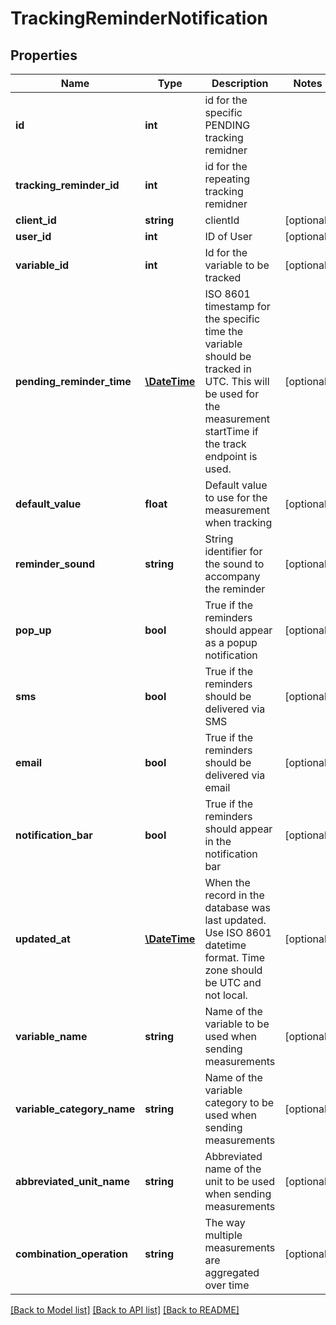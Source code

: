 # TrackingReminderNotification

## Properties
Name | Type | Description | Notes
------------ | ------------- | ------------- | -------------
**id** | **int** | id for the specific PENDING tracking remidner | 
**tracking_reminder_id** | **int** | id for the repeating tracking remidner | 
**client_id** | **string** | clientId | [optional] 
**user_id** | **int** | ID of User | [optional] 
**variable_id** | **int** | Id for the variable to be tracked | [optional] 
**pending_reminder_time** | [**\DateTime**](\DateTime.md) | ISO 8601 timestamp for the specific time the variable should be tracked in UTC.  This will be used for the measurement startTime if the track endpoint is used. | [optional] 
**default_value** | **float** | Default value to use for the measurement when tracking | [optional] 
**reminder_sound** | **string** | String identifier for the sound to accompany the reminder | [optional] 
**pop_up** | **bool** | True if the reminders should appear as a popup notification | [optional] 
**sms** | **bool** | True if the reminders should be delivered via SMS | [optional] 
**email** | **bool** | True if the reminders should be delivered via email | [optional] 
**notification_bar** | **bool** | True if the reminders should appear in the notification bar | [optional] 
**updated_at** | [**\DateTime**](\DateTime.md) | When the record in the database was last updated. Use ISO 8601 datetime format. Time zone should be UTC and not local. | [optional] 
**variable_name** | **string** | Name of the variable to be used when sending measurements | [optional] 
**variable_category_name** | **string** | Name of the variable category to be used when sending measurements | [optional] 
**abbreviated_unit_name** | **string** | Abbreviated name of the unit to be used when sending measurements | [optional] 
**combination_operation** | **string** | The way multiple measurements are aggregated over time | [optional] 

[[Back to Model list]](../README.md#documentation-for-models) [[Back to API list]](../README.md#documentation-for-api-endpoints) [[Back to README]](../README.md)


